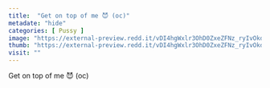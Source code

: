 ```yaml
---
title:  "Get on top of me 😈 (oc)"
metadate: "hide"
categories: [ Pussy ]
image: "https://external-preview.redd.it/vDI4hgWxlr3OhD0ZxeZFNz_ryIvOkdjK5oEBD3CE6TQ.jpg?auto=webp&s=9e1684185b4b050dfb5b6728f1a25ec7bcddacbb"
thumb: "https://external-preview.redd.it/vDI4hgWxlr3OhD0ZxeZFNz_ryIvOkdjK5oEBD3CE6TQ.jpg?width=1080&crop=smart&auto=webp&s=a9a37333ddb08ce34782c6e1effcea31f8762385"
visit: ""
---
```

Get on top of me 😈 (oc)
